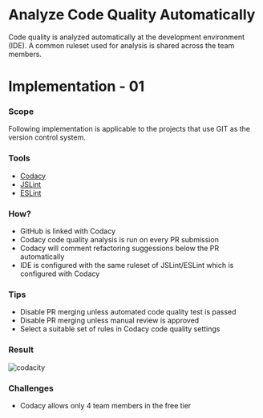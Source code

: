 # Analyze Code Quality Automatically

Code quality is analyzed automatically at the development environment (IDE). A common ruleset used for analysis is shared across the team members.

#
# Implementation - 01

### Scope
Following implementation is applicable to the projects that use GIT as the version control system. 

### Tools
- [Codacy](https://www.codacy.com/)
- [JSLint](https://www.jslint.com/)
- [ESLint](https://eslint.org/)

### How?
- GitHub is linked with Codacy
- Codacy code quality analysis is run on every PR submission
- Codacy will comment refactoring suggessions below the PR automatically 
- IDE is configured with the same ruleset of JSLint/ESLint which is configured with Codacy

### Tips
- Disable PR merging unless automated code quality test is passed
- Disable PR merging unless manual review is approved
- Select a suitable set of rules in Codacy code quality settings

### Result
![codacity](https://user-images.githubusercontent.com/2338919/50731236-8dde7600-1185-11e9-9e90-f59e456835b1.png)

### Challenges
- Codacy allows only 4 team members in the free tier 